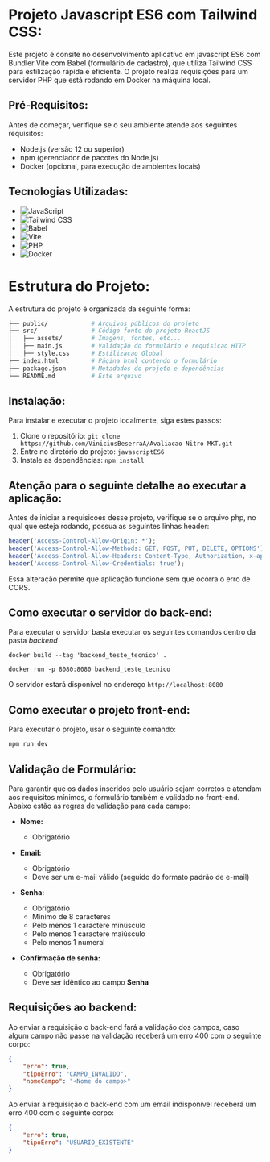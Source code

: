 # Projeto Javascript ES6 com Tailwind CSS:

Este projeto é consite no desenvolvimento aplicativo em javascript ES6 com Bundler Vite com Babel (formulário de cadastro), que utiliza Tailwind CSS para estilização rápida e eficiente. O projeto realiza requisições para um servidor PHP que está rodando em Docker na máquina local.

## Pré-Requisitos:

Antes de começar, verifique se o seu ambiente atende aos seguintes requisitos:

- Node.js (versão 12 ou superior)
- npm (gerenciador de pacotes do Node.js)
- Docker (opcional, para execução de ambientes locais)

## Tecnologias Utilizadas:

- ![JavaScript](https://img.shields.io/badge/-JavaScript-%23F7DF1E?logo=javascript&logoColor=black&style=flat)
- ![Tailwind CSS](https://img.shields.io/badge/-Tailwind_CSS-%2338B2AC?logo=tailwind-css&logoColor=white&style=flat)
- ![Babel](https://img.shields.io/badge/-Babel-%23F9DC3E?logo=babel&logoColor=white&style=flat)
- ![Vite](https://img.shields.io/badge/-Vite-%2300C4CC?logo=vite&logoColor=white&style=flat)
- ![PHP](https://img.shields.io/badge/-PHP-%23777BB4?logo=php&logoColor=white&style=flat)
- ![Docker](https://img.shields.io/badge/-Docker-%232496ED?logo=docker&logoColor=white&style=flat)


# Estrutura do Projeto:
A estrutura do projeto é organizada da seguinte forma:
```bash 
├── public/            # Arquivos públicos do projeto
├── src/               # Código fonte do projeto ReactJS
│   ├── assets/        # Imagens, fontes, etc...   
│   ├── main.js        # Validação do formulário e requisicao HTTP
│   ├── style.css      # Estilizacao Global
├── index.html         # Página html contendo o formulário
├── package.json       # Metadados do projeto e dependências
└── README.md          # Este arquivo
```

## Instalação:

Para instalar e executar o projeto localmente, siga estes passos:

1. Clone o repositório: `git clone https://github.com/ViniciusBeserraA/Avaliacao-Nitro-MKT.git`
2. Entre no diretório do projeto: `javascriptES6`
3. Instale as dependências: `npm install`

## Atenção para o seguinte detalhe ao executar a aplicação:

Antes de iniciar a requisicoes desse projeto, verifique se o arquivo php, no qual que esteja rodando, possua as seguintes linhas header:
```javascript
header('Access-Control-Allow-Origin: *');
header('Access-Control-Allow-Methods: GET, POST, PUT, DELETE, OPTIONS');
header('Access-Control-Allow-Headers: Content-Type, Authorization, x-api-key');
header('Access-Control-Allow-Credentials: true');
```
Essa alteração permite que aplicação funcione sem que ocorra o erro de CORS.

## Como executar o servidor do back-end:
Para executar o servidor basta executar os seguintes comandos dentro da pasta _backend_
```
docker build --tag 'backend_teste_tecnico' .
```
```
docker run -p 8080:8080 backend_teste_tecnico
```

O servidor estará disponível no endereço ``http://localhost:8080``

## Como executar o projeto front-end: 
Para executar o projeto, usar o seguinte comando:

```bash 
npm run dev
```

## Validação de Formulário:
Para garantir que os dados inseridos pelo usuário sejam corretos e atendam aos requisitos mínimos, o formulário também é validado no front-end. Abaixo estão as regras de validação para cada campo:

- **Nome:**
  - Obrigatório

- **Email:**
  - Obrigatório
  - Deve ser um e-mail válido (seguido do formato padrão de e-mail)

- **Senha:**
  - Obrigatório
  - Mínimo de 8 caracteres
  - Pelo menos 1 caractere minúsculo
  - Pelo menos 1 caractere maiúsculo
  - Pelo menos 1 numeral

- **Confirmação de senha:**
  - Obrigatório
  - Deve ser idêntico ao campo **Senha**


## Requisições ao backend:
Ao enviar a requisição o back-end fará a validação dos campos, caso algum campo não passe na validação receberá um erro 400 com o seguinte corpo:
```json
{
    "erro": true,
    "tipoErro": "CAMPO_INVALIDO",
    "nomeCampo": "<Nome do campo>"
}
```

Ao enviar a requisição o back-end com um email indisponível receberá um erro 400 com o seguinte corpo:
```json
{
    "erro": true,
    "tipoErro": "USUARIO_EXISTENTE"
}
```
